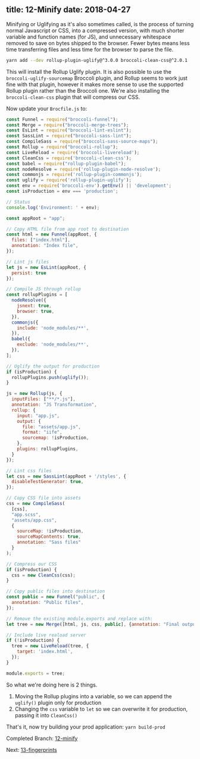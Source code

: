 title: 12-Minify
date: 2018-04-27
---

Minifying or Uglifying as it's also sometimes called, is the process of turning normal Javascript or CSS,
into a compressed version, with much shorter variable and function names (for JS), and unnecessary whitespace removed
to save on bytes shipped to the browser. Fewer bytes means less time transferring files and less time for the browser
to parse the file.

```sh
yarn add --dev rollup-plugin-uglify@^3.0.0 broccoli-clean-css@^2.0.1
```

This will install the Rollup Uglify plugin. It is also possible to use the `broccoli-uglify-sourcemap` Broccoli plugin,
and Rollup seems to work just fine with that plugin, however it makes more sense to use the supported Rollup plugin
rather than the Broccoli one. We're also installing the `broccoli-clean-css` plugin that will compress our CSS.

Now update your `Brocfile.js` to:

```js
const Funnel = require("broccoli-funnel");
const Merge = require("broccoli-merge-trees");
const EsLint = require("broccoli-lint-eslint");
const SassLint = require("broccoli-sass-lint");
const CompileSass = require("broccoli-sass-source-maps");
const Rollup = require("broccoli-rollup");
const LiveReload = require('broccoli-livereload');
const CleanCss = require('broccoli-clean-css');
const babel = require("rollup-plugin-babel");
const nodeResolve = require('rollup-plugin-node-resolve');
const commonjs = require('rollup-plugin-commonjs');
const uglify = require('rollup-plugin-uglify');
const env = require('broccoli-env').getEnv() || 'development';
const isProduction = env === 'production';

// Status
console.log('Environment: ' + env);

const appRoot = "app";

// Copy HTML file from app root to destination
const html = new Funnel(appRoot, {
  files: ["index.html"],
  annotation: "Index file",
});

// Lint js files
let js = new EsLint(appRoot, {
  persist: true
});

// Compile JS through rollup
const rollupPlugins = [
  nodeResolve({
    jsnext: true,
    browser: true,
  }),
  commonjs({
    include: 'node_modules/**',
  }),
  babel({
    exclude: 'node_modules/**',
  }),
];

// Uglify the output for production
if (isProduction) {
  rollupPlugins.push(uglify());
}

js = new Rollup(js, {
  inputFiles: ["**/*.js"],
  annotation: "JS Transformation",
  rollup: {
    input: "app.js",
    output: {
      file: "assets/app.js",
      format: "iife",
      sourcemap: !isProduction,
    },
    plugins: rollupPlugins,
  }
});

// Lint css files
let css = new SassLint(appRoot + '/styles', {
  disableTestGenerator: true,
});

// Copy CSS file into assets
css = new CompileSass(
  [css],
  "app.scss",
  "assets/app.css",
  {
    sourceMap: !isProduction,
    sourceMapContents: true,
    annotation: "Sass files"
  }
);

// Compress our CSS
if (isProduction) {
  css = new CleanCss(css);
}

// Copy public files into destination
const public = new Funnel("public", {
  annotation: "Public files",
});

// Remove the existing module.exports and replace with:
let tree = new Merge([html, js, css, public], {annotation: "Final output"});

// Include live reaload server
if (!isProduction) {
  tree = new LiveReload(tree, {
    target: 'index.html',
  });
}

module.exports = tree;
```

So what we're doing here is 2 things. 

1. Moving the Rollup plugins into a variable, so we can append the `uglify()` plugin only for production
2. Changing the `css` variable to `let` so we can overwrite it for production, passing it into `CleanCss()`

That's it, now try building your prod application: `yarn build-prod`

Completed Branch: [12-minify](https://github.com/oligriffiths/broccolijs-tutorial/tree/12-minify)

Next: [13-fingerprints](13-fingerprints.html)
